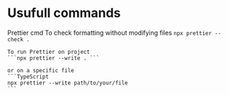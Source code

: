 # Usufull commands

Prettier cmd
	To check formatting without modifying files
	```npx prettier --check .```
	
	To run Prettier on project
	```npx prettier --write . ```
	
	or on a specific file
	```TypeScript
	npx prettier --write path/to/your/file
	```
